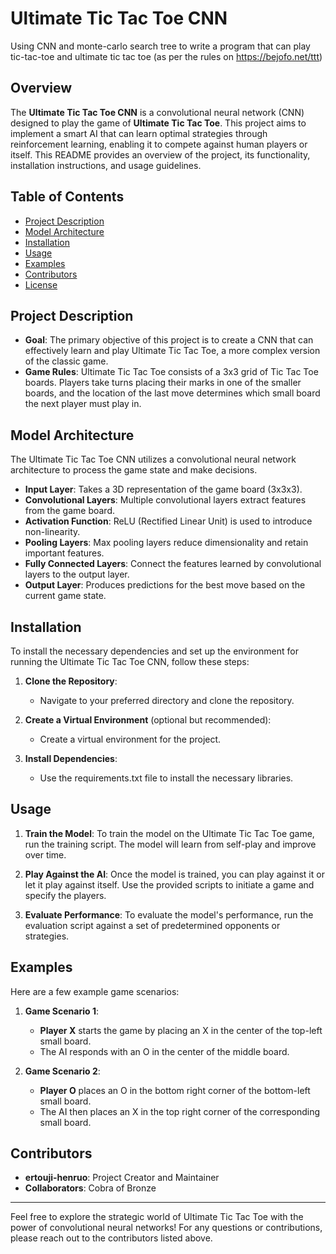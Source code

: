 # Ultimate Tic Tac Toe CNN

Using CNN and monte-carlo search tree to write a program that can play tic-tac-toe and ultimate tic tac toe (as per the rules on https://bejofo.net/ttt)

## Overview

The **Ultimate Tic Tac Toe CNN** is a convolutional neural network (CNN) designed to play the game of **Ultimate Tic Tac Toe**. This project aims to implement a smart AI that can learn optimal strategies through reinforcement learning, enabling it to compete against human players or itself. This README provides an overview of the project, its functionality, installation instructions, and usage guidelines.

## Table of Contents

- [Project Description](#project-description)
- [Model Architecture](#model-architecture)
- [Installation](#installation)
- [Usage](#usage)
- [Examples](#examples)
- [Contributors](#contributors)
- [License](#license)

## Project Description

- **Goal**: The primary objective of this project is to create a CNN that can effectively learn and play Ultimate Tic Tac Toe, a more complex version of the classic game.
- **Game Rules**: Ultimate Tic Tac Toe consists of a 3x3 grid of Tic Tac Toe boards. Players take turns placing their marks in one of the smaller boards, and the location of the last move determines which small board the next player must play in.

## Model Architecture

The Ultimate Tic Tac Toe CNN utilizes a convolutional neural network architecture to process the game state and make decisions.

- **Input Layer**: Takes a 3D representation of the game board (3x3x3).
- **Convolutional Layers**: Multiple convolutional layers extract features from the game board.
- **Activation Function**: ReLU (Rectified Linear Unit) is used to introduce non-linearity.
- **Pooling Layers**: Max pooling layers reduce dimensionality and retain important features.
- **Fully Connected Layers**: Connect the features learned by convolutional layers to the output layer.
- **Output Layer**: Produces predictions for the best move based on the current game state.

## Installation

To install the necessary dependencies and set up the environment for running the Ultimate Tic Tac Toe CNN, follow these steps:

1. **Clone the Repository**:
   - Navigate to your preferred directory and clone the repository.

2. **Create a Virtual Environment** (optional but recommended):
   - Create a virtual environment for the project.

3. **Install Dependencies**:
   - Use the requirements.txt file to install the necessary libraries.

## Usage

1. **Train the Model**: To train the model on the Ultimate Tic Tac Toe game, run the training script. The model will learn from self-play and improve over time.

2. **Play Against the AI**: Once the model is trained, you can play against it or let it play against itself. Use the provided scripts to initiate a game and specify the players.

3. **Evaluate Performance**: To evaluate the model's performance, run the evaluation script against a set of predetermined opponents or strategies.

## Examples

Here are a few example game scenarios:

1. **Game Scenario 1**: 
   - **Player X** starts the game by placing an X in the center of the top-left small board.
   - The AI responds with an O in the center of the middle board.

2. **Game Scenario 2**: 
   - **Player O** places an O in the bottom right corner of the bottom-left small board.
   - The AI then places an X in the top right corner of the corresponding small board.

## Contributors

- **ertouji-henruo**: Project Creator and Maintainer
- **Collaborators**: Cobra of Bronze

---

Feel free to explore the strategic world of Ultimate Tic Tac Toe with the power of convolutional neural networks! For any questions or contributions, please reach out to the contributors listed above.
